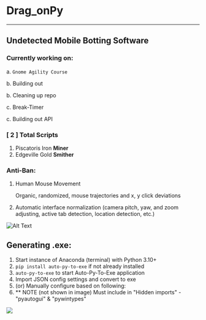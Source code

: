 # Drag_onPy

---
## Undetected Mobile Botting Software

### Currently working on:
a. `Gnome Agility Course`

b. Building out 

b. Cleaning up repo

c. Break-Timer

c. Building out API
### [ 2 ] Total Scripts
1. Piscatoris Iron **Miner**
2. Edgeville Gold **Smither**


### Anti-Ban:
1. Human Mouse Movement
    
    Organic, randomized, mouse trajectories and x, y click deviations
2. Automatic interface normalization (camera pitch, yaw, and zoom adjusting, active tab detection, location detection, etc.)


![Alt Text](https://gyazo.com/90eeace3cc27c53979ed06a67a7954b5.gif)


## Generating .exe:
1. Start instance of Anaconda (terminal) with Python 3.10+
2. `pip install auto-py-to-exe` if not already installed
3. `auto-py-to-exe` to start Auto-Py-To-Exe application
4. Import JSON config settings and convert to exe
5. (or) Manually configure based on following:
6. ** NOTE (not shown in image) Must include in "Hidden imports" - "pyautogui" & "pywintypes"

<img src='C:\Users\Karsen\Desktop\Drag_onPy\Assets\Images\Instructions\Generating Exe\Auto-Py-To-Exe Configuration.png' />
